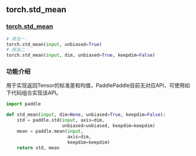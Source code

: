 ## torch.std_mean

### [torch.std_mean](https://pytorch.org/docs/stable/generated/torch.std_mean.html?highlight=std_mean#torch.std_mean)
```python
# 用法一：
torch.std_mean(input, unbiased=True)
# 用法二：
torch.std_mean(input, dim, unbiased=True, keepdim=False)
```

### 功能介绍
用于实现返回Tensor的标准差和均值，PaddlePaddle目前无对应API，可使用如下代码组合实现该API。

```python
import paddle

def std_mean(input, dim=None, unbiased=True, keepdim=False):
    std = paddle.std(input, axis=dim,
                     unbiased=unbiased, keepdim=keepdim)
    mean = paddle.mean(input,
                       axis=dim,
                       keepdim=keepdim)
    return std, mean
```
